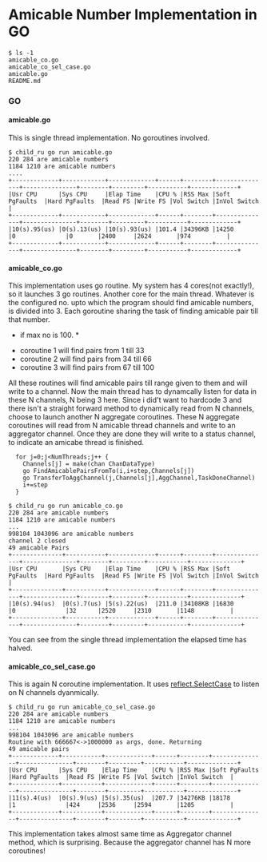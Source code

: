 # Amicable Number Implementation in GO

```
$ ls -1
amicable_co.go
amicable_co_sel_case.go
amicable.go
README.md
```

### GO
#### amicable.go

This is single thread implementation. No goroutines involved.

```
$ child_ru go run amicable.go 
220 284 are amicable numbers
1184 1210 are amicable numbers
....
+-------------+------------+-------------+------+--------+---------------+---------------+--------+---------+-----------+-------------+
|Usr CPU      |Sys CPU     |Elap Time    |CPU % |RSS Max |Soft PgFaults  |Hard PgFaults  |Read FS |Write FS |Vol Switch |InVol Switch |
+-------------+------------+-------------+------+--------+---------------+---------------+--------+---------+-----------+-------------+
|10(s).95(us) |0(s).13(us) |10(s).93(us) |101.4 |34396KB |14250          |0              |0       |2400     |2624       |974          |
+-------------+------------+-------------+------+--------+---------------+---------------+--------+---------+-----------+-------------+
```

#### amicable_co.go

This implementation uses go routine. My system has 4 cores(not exactly!), so it launches 3 go routines. Another core for the main thread.
Whatever is the configured no. upto which the program should find amicable numbers, is divided into 3. Each goroutine sharing the task of finding amicable pair till that number.

* if max no is 100. *
- coroutine 1 will find pairs from 1 till 33
- coroutine 2 will find pairs from 34 till 66
- coroutine 3 will find pairs from 67 till 100

All these routines will find amicable pairs till range given to them and will write to a channel. Now the main thread has to dynamcally listen for data in these N channels, N being 3 here. Since i did't want to hardcode 3 and there isn't a straight forward method to dynamically read from N channels, choose to launch another N aggregate coroutines. These N aggregate coroutines will read from N amicable thread channels and write to an aggregator channel. Once they are done they will write to a status channel, to indicate an amicabe thread is finished.

```
  for j=0;j<NumThreads;j++ {
    Channels[j] = make(chan ChanDataType)
    go FindAmicablePairsFromTo(i,i+step,Channels[j])
    go TransferToAggChannel(j,Channels[j],AggChannel,TaskDoneChannel)
    i+=step
  }
```

```
$ child_ru go run amicable_co.go 
220 284 are amicable numbers
1184 1210 are amicable numbers
...
998104 1043096 are amicable numbers
channel 2 closed
49 amicable Pairs
+--------------+-----------+-------------+------+--------+---------------+---------------+--------+---------+-----------+--------------+
|Usr CPU       |Sys CPU    |Elap Time    |CPU % |RSS Max |Soft PgFaults  |Hard PgFaults  |Read FS |Write FS |Vol Switch |InVol Switch  |
+--------------+-----------+-------------+------+--------+---------------+---------------+--------+---------+-----------+--------------+
|10(s).94(us)  |0(s).7(us) |5(s).22(us)  |211.0 |34108KB |16830          |0              |32      |2520     |2310       |1148          |
+--------------+-----------+-------------+------+--------+---------------+---------------+--------+---------+-----------+--------------+
```

You can see from the single thread implementation the elapsed time has halved.

#### amicable_co_sel_case.go

This is again N coroutine implementation. It uses [reflect.SelectCase](https://golang.org/pkg/reflect/#Select) to listen on N channels dyanmically.

```
$ child_ru go run amicable_co_sel_case.go 
220 284 are amicable numbers
1184 1210 are amicable numbers
...
998104 1043096 are amicable numbers
Routine with 666667<->1000000 as args, done. Returning
49 amicable pairs
+-------------+-----------+-------------+------+--------+---------------+---------------+--------+---------+-----------+--------------+
|Usr CPU      |Sys CPU    |Elap Time    |CPU % |RSS Max |Soft PgFaults  |Hard PgFaults  |Read FS |Write FS |Vol Switch |InVol Switch  |
+-------------+-----------+-------------+------+--------+---------------+---------------+--------+---------+-----------+--------------+
|11(s).4(us)  |0(s).9(us) |5(s).35(us)  |207.7 |34276KB |18178          |1              |424     |2536     |2594       |1205          |
+-------------+-----------+-------------+------+--------+---------------+---------------+--------+---------+-----------+--------------+
```

This implementation takes almost same time as Aggregator channel method, which is surprising. Because the aggregator channel has N more coroutines!
